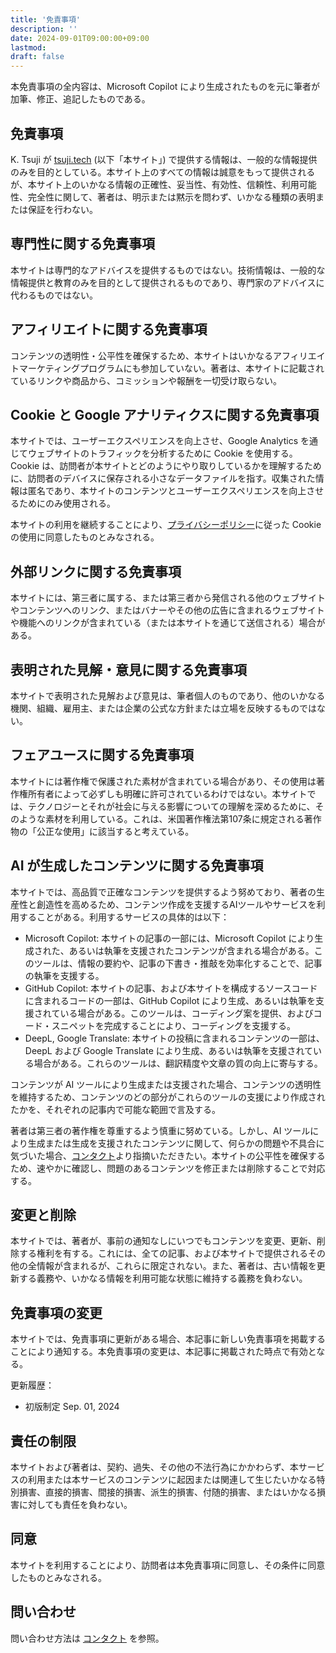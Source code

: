 ```yaml
---
title: '免責事項'
description: ''
date: 2024-09-01T09:00:00+09:00
lastmod: 
draft: false
---
```


本免責事項の全内容は、Microsoft Copilot により生成されたものを元に筆者が加筆、修正、追記したものである。

## 免責事項

K. Tsuji が [tsuji.tech](https://tsuji.tech) (以下「本サイト」) で提供する情報は、一般的な情報提供のみを目的としている。本サイト上のすべての情報は誠意をもって提供されるが、本サイト上のいかなる情報の正確性、妥当性、有効性、信頼性、利用可能性、完全性に関して、著者は、明示または黙示を問わず、いかなる種類の表明または保証を行わない。

## 専門性に関する免責事項

本サイトは専門的なアドバイスを提供するものではない。技術情報は、一般的な情報提供と教育のみを目的として提供されるものであり、専門家のアドバイスに代わるものではない。

## アフィリエイトに関する免責事項

コンテンツの透明性・公平性を確保するため、本サイトはいかなるアフィリエイトマーケティングプログラムにも参加していない。著者は、本サイトに記載されているリンクや商品から、コミッションや報酬を一切受け取らない。

## Cookie と Google アナリティクスに関する免責事項

本サイトでは、ユーザーエクスペリエンスを向上させ、Google Analytics を通じてウェブサイトのトラフィックを分析するために Cookie を使用する。Cookie は、訪問者が本サイトとどのようにやり取りしているかを理解するために、訪問者のデバイスに保存される小さなデータファイルを指す。収集された情報は匿名であり、本サイトのコンテンツとユーザーエクスペリエンスを向上させるためにのみ使用される。

本サイトの利用を継続することにより、[プライバシーポリシー](https://tsuji.tech/jp/privacy-policy)に従った Cookie の使用に同意したものとみなされる。


## 外部リンクに関する免責事項

本サイトには、第三者に属する、または第三者から発信される他のウェブサイトやコンテンツへのリンク、またはバナーやその他の広告に含まれるウェブサイトや機能へのリンクが含まれている（または本サイトを通じて送信される）場合がある。

## 表明された見解・意見に関する免責事項

本サイトで表明された見解および意見は、筆者個人のものであり、他のいかなる機関、組織、雇用主、または企業の公式な方針または立場を反映するものではない。

## フェアユースに関する免責事項

本サイトには著作権で保護された素材が含まれている場合があり、その使用は著作権所有者によって必ずしも明確に許可されているわけではない。本サイトでは、テクノロジーとそれが社会に与える影響についての理解を深めるために、そのような素材を利用している。これは、米国著作権法第107条に規定される著作物の「公正な使用」に該当すると考えている。

## AI が生成したコンテンツに関する免責事項

本サイトでは、高品質で正確なコンテンツを提供するよう努めており、著者の生産性と創造性を高めるため、コンテンツ作成を支援するAIツールやサービスを利用することがある。利用するサービスの具体的は以下：

- Microsoft Copilot: 本サイトの記事の一部には、Microsoft Copilot により生成された、あるいは執筆を支援されたコンテンツが含まれる場合がある。このツールは、情報の要約や、記事の下書き・推敲を効率化することで、記事の執筆を支援する。
- GitHub Copilot: 本サイトの記事、および本サイトを構成するソースコードに含まれるコードの一部は、GitHub Copilot により生成、あるいは執筆を支援されている場合がある。このツールは、コーディング案を提供、およびコード・スニペットを完成することにより、コーディングを支援する。
- DeepL, Google Translate: 本サイトの投稿に含まれるコンテンツの一部は、DeepL および Google Translate により生成、あるいは執筆を支援されている場合がある。これらのツールは、翻訳精度や文章の質の向上に寄与する。

コンテンツが AI ツールにより生成または支援された場合、コンテンツの透明性を維持するため、コンテンツのどの部分がこれらのツールの支援により作成されたかを、それぞれの記事内で可能な範囲で言及する。

著者は第三者の著作権を尊重するよう慎重に努めている。しかし、AI ツールにより生成または生成を支援されたコンテンツに関して、何らかの問題や不具合に気づいた場合、[コンタクト](https://tsuji.tech/jp/contact)より指摘いただきたい。本サイトの公平性を確保するため、速やかに確認し、問題のあるコンテンツを修正または削除することで対応する。

## 変更と削除

本サイトでは、著者が、事前の通知なしにいつでもコンテンツを変更、更新、削除する権利を有する。これには、全ての記事、および本サイトで提供されるその他の全情報が含まれるが、これらに限定されない。また、著者は、古い情報を更新する義務や、いかなる情報を利用可能な状態に維持する義務を負わない。

## 免責事項の変更

本サイトでは、免責事項に更新がある場合、本記事に新しい免責事項を掲載することにより通知する。本免責事項の変更は、本記事に掲載された時点で有効となる。

更新履歴：

- 初版制定 Sep. 01, 2024

## 責任の制限

本サイトおよび著者は、契約、過失、その他の不法行為にかかわらず、本サービスの利用または本サービスのコンテンツに起因または関連して生じたいかなる特別損害、直接的損害、間接的損害、派生的損害、付随的損害、またはいかなる損害に対しても責任を負わない。

## 同意

本サイトを利用することにより、訪問者は本免責事項に同意し、その条件に同意したものとみなされる。

## 問い合わせ

問い合わせ方法は [コンタクト](https://tsuji.tech/jp/contact) を参照。
